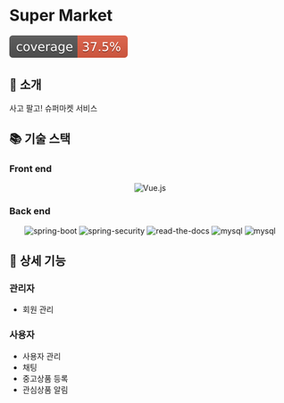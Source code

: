 # Super Market
![test coverage](.github/badges/jacoco.svg)

##  :gift: 소개
사고 팔고! 슈퍼마켓 서비스

## :books: 기술 스택
### Front end
<p align="center">
  <img src="https://img.shields.io/badge/Vue.js-blue?logo=Vue.js"  alt="Vue.js" />
</p>

### Back end
<p align="center">
  <img src="https://img.shields.io/badge/spring_boot-v2.7.4-green?logo=springboot"  alt="spring-boot" />
  <img src="https://img.shields.io/badge/Spring Security-v2.7.4-green?logo=Spring Security"  alt="spring-security" />
  <img src="https://img.shields.io/badge/Read the Docs-v2.7.4-green?logo=Read the Docs"  alt="read-the-docs" />
  <img src="https://img.shields.io/badge/Hibernate-v8.0.26-blue?logo=Hibernate&logoColor=white" alt="mysql"/>
  <img src="https://img.shields.io/badge/mysql-v8.0.26-blue?logo=mysql" alt="mysql"/>
</p>
 
## :notebook: 상세 기능
### 관리자
- 회원 관리

### 사용자
- 사용자 관리
- 채팅
- 중고상품 등록
- 관심상품 알림
